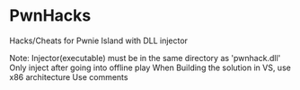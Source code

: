 # PwnHacks
Hacks/Cheats for Pwnie Island with DLL injector

Note:
Injector(executable) must be in the same directory as 'pwnhack.dll'
Only inject after going into offline play
When Building the solution in VS, use x86 architecture
Use comments
